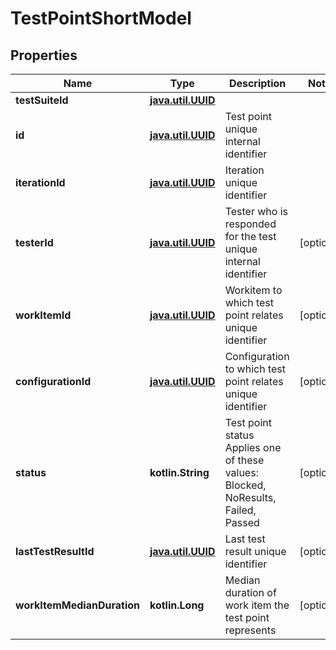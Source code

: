 
# TestPointShortModel

## Properties
| Name | Type | Description | Notes |
| ------------ | ------------- | ------------- | ------------- |
| **testSuiteId** | [**java.util.UUID**](java.util.UUID.md) |  |  |
| **id** | [**java.util.UUID**](java.util.UUID.md) | Test point unique internal identifier |  |
| **iterationId** | [**java.util.UUID**](java.util.UUID.md) | Iteration unique identifier |  |
| **testerId** | [**java.util.UUID**](java.util.UUID.md) | Tester who is responded for the test unique internal identifier |  [optional] |
| **workItemId** | [**java.util.UUID**](java.util.UUID.md) | Workitem to which test point relates unique identifier |  [optional] |
| **configurationId** | [**java.util.UUID**](java.util.UUID.md) | Configuration to which test point relates unique identifier |  [optional] |
| **status** | **kotlin.String** | Test point status   Applies one of these values: Blocked, NoResults, Failed, Passed |  [optional] |
| **lastTestResultId** | [**java.util.UUID**](java.util.UUID.md) | Last test result unique identifier |  [optional] |
| **workItemMedianDuration** | **kotlin.Long** | Median duration of work item the test point represents |  [optional] |




